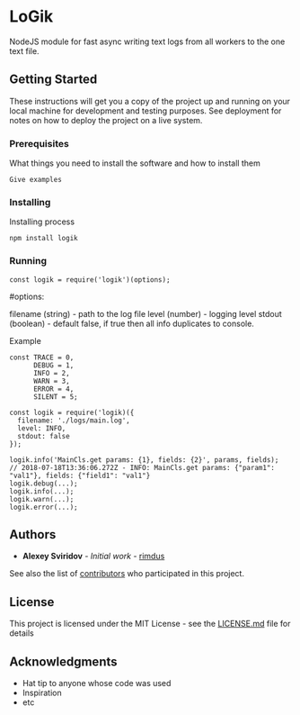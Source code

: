 # LoGik

NodeJS module for fast async writing text logs from all workers to the one text file.

## Getting Started

These instructions will get you a copy of the project up and running on your local machine for development and testing purposes. See deployment for notes on how to deploy the project on a live system.

### Prerequisites

What things you need to install the software and how to install them

```
Give examples
```

### Installing

Installing process

```
npm install logik
```
### Running
```
const logik = require('logik')(options);
```
#options: 

filename (string) - path to the log file 
level (number) - logging level 
stdout (boolean) - default false, if true then all info duplicates to console.


Example
```
const TRACE = 0,
      DEBUG = 1,
      INFO = 2,
      WARN = 3,
      ERROR = 4,
      SILENT = 5;
    
const logik = require('logik)({
  filename: './logs/main.log',
  level: INFO,
  stdout: false
});

logik.info('MainCls.get params: {1}, fields: {2}', params, fields);
// 2018-07-18T13:36:06.272Z - INFO: MainCls.get params: {"param1": "val1"}, fields: {"field1": "val1"}
logik.debug(...);
logik.info(...);
logik.warn(...);
logik.error(...);
```

## Authors

* **Alexey Sviridov** - *Initial work* - [rimdus](https://github.com/rimdus)

See also the list of [contributors](https://github.com/your/project/contributors) who participated in this project.

## License

This project is licensed under the MIT License - see the [LICENSE.md](LICENSE.md) file for details

## Acknowledgments

* Hat tip to anyone whose code was used
* Inspiration
* etc
